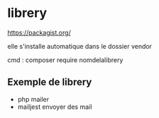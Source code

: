# librery
https://packagist.org/

elle s'installe automatique dans le dossier vendor

cmd : composer require nomdelalibrery

## Exemple de librery
- php mailer
- mailjest envoyer des mail